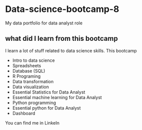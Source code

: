 # Data-science-bootcamp-8
My data portfolio for data analyst role

## what did I learn from this bootcamp

I learn a lot of stuff related to data science skills. This bootcamp 

- Intro to data science
- Spreadsheets
- Database (SQL)
- R Programing
- Data transformation
- Data visualization
- Essential Statistics for Data Analyst
- Essential machine learning for Data Analyst
- Python programming
- Essential python for Data Analyst
- Dashboard

You can find me in LinkeIn 
